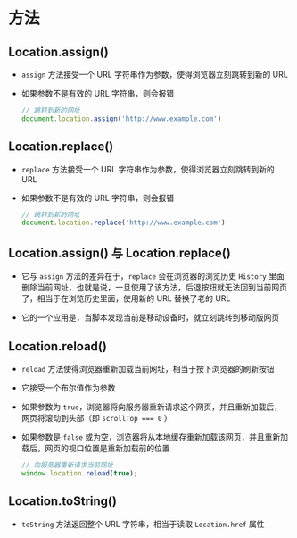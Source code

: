 # 方法

## Location.assign()

  - `assign` 方法接受一个 URL 字符串作为参数，使得浏览器立刻跳转到新的 URL

  - 如果参数不是有效的 URL 字符串，则会报错

    ```javascript
    // 跳转到新的网址
    document.location.assign('http://www.example.com')
    ```

## Location.replace()

  - `replace` 方法接受一个 URL 字符串作为参数，使得浏览器立刻跳转到新的 URL

  - 如果参数不是有效的 URL 字符串，则会报错

    ```javascript
    // 跳转到新的网址
    document.location.replace('http://www.example.com')
    ```

## Location.assign() 与 Location.replace()

  - 它与 `assign` 方法的差异在于，`replace` 会在浏览器的浏览历史 `History` 里面删除当前网址，也就是说，一旦使用了该方法，后退按钮就无法回到当前网页了，相当于在浏览历史里面，使用新的 URL 替换了老的 URL

  - 它的一个应用是，当脚本发现当前是移动设备时，就立刻跳转到移动版网页

## Location.reload()

  - `reload` 方法使得浏览器重新加载当前网址，相当于按下浏览器的刷新按钮

  - 它接受一个布尔值作为参数

  - 如果参数为 `true`，浏览器将向服务器重新请求这个网页，并且重新加载后，网页将滚动到头部（即 `scrollTop === 0` ）

  - 如果参数是 `false` 或为空，浏览器将从本地缓存重新加载该网页，并且重新加载后，网页的视口位置是重新加载前的位置

    ```javascript
    // 向服务器重新请求当前网址
    window.location.reload(true);
    ```

## Location.toString()

  - `toString` 方法返回整个 URL 字符串，相当于读取 `Location.href` 属性
